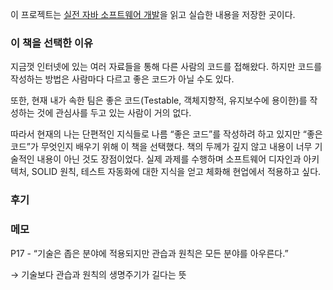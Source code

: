 이 프로젝트는 [실전 자바 소프트웨어 개발](https://www.aladin.co.kr/shop/wproduct.aspx?ItemId=242651862)을 읽고 실습한 내용을 저장한 곳이다. 

### 이 책을 선택한 이유

지금껏 인터넷에 있는 여러 자료들을 통해 다른 사람의 코드를 접해왔다. 하지만 코드를 작성하는 방법은 사람마다 다르고 좋은 코드가 아닐 수도 있다.

또한, 현재 내가 속한 팀은 좋은 코드(Testable, 객체지향적, 유지보수에 용이한)를 작성하는 것에 관심사를 두고 있는 사람이 거의 없다.

따라서 현재의 나는 단편적인 지식들로 나름 “좋은 코드”를 작성하려 하고 있지만 “좋은 코드”가 무엇인지 배우기 위해 이 책을 선택했다. 책의 두께가 깊지 않고 내용이 너무 기술적인 내용이 아닌 것도 장점이었다. 
실제 과제를 수행하며 소프트웨어 디자인과 아키텍처, SOLID 원칙, 테스트 자동화에 대한 지식을 얻고 체화해 현업에서 적용하고 싶다.

### 후기 

### 메모

P17 - “기술은 좁은 분야에 적용되지만 관습과 원칙은 모든 분야를 아우른다.”

→ 기술보다 관습과 원칙의 생명주기가 길다는 뜻
